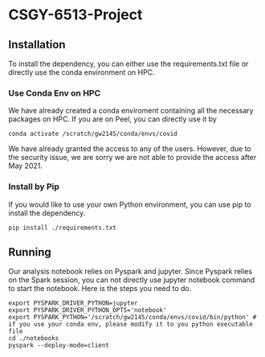 # CSGY-6513-Project


## Installation
To install the dependency, you can either use the requirements.txt file or directly use the conda environment on HPC.
### Use Conda Env on HPC
We have already created a conda enviroment containing all the necessary packages on HPC. If you are on Peel, you can directly use it by
```shell
conda activate /scratch/gw2145/conda/envs/covid
```
We have already granted the access to any of the users. However, due to the security issue, we are sorry we are not able to provide the access after May 2021.


### Install by Pip
If you would like to use your own Python environment, you can use pip to install the dependency.
```shell
pip install ./requirements.txt
```


## Running

Our analysis notebook relies on Pyspark and jupyter. Since Pyspark relies on the Spark session, you can not directly use jupyter notebook command to start the notebook. Here is the steps you need to do.
```shell
export PYSPARK_DRIVER_PYTHON=jupyter
export PYSPARK_DRIVER_PYTHON_OPTS='notebook'
export PYSPARK_PYTHON='/scratch/gw2145/conda/envs/covid/bin/python' # if you use your conda env, please modify it to you python executable file
cd ./notebooks
pyspark --deploy-mode=client
```
